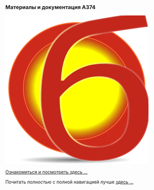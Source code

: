 ### Материалы и документация **А374**


![ЦИФРА 0](docs/svg/0B-red.svg)

[Ознакомиться и посмотреть здесь …](https://a374.ru)

Почитать _полностью_ c полной навигацией лучше [здесь …](https://a374ru.readthedocs.io)
